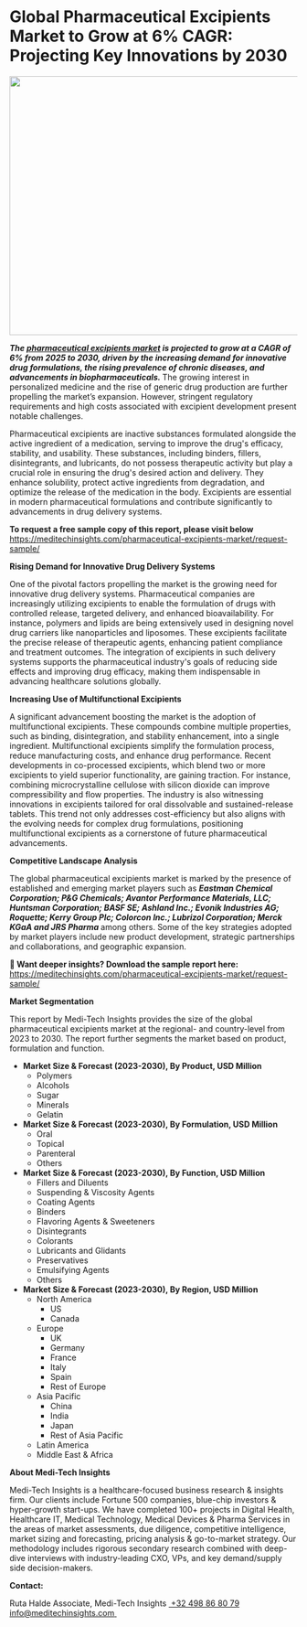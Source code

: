 <H1> Global Pharmaceutical Excipients Market to Grow at 6% CAGR: Projecting Key Innovations by 2030 </H1>
<img class="alignnone size-full wp-image-1795" src="http://dailyinvestorhub.com/wp-content/uploads/2025/05/Excipient1.png" alt="" width="752" height="453" />

<strong><em>The </em></strong><a href="https://meditechinsights.com/pharmaceutical-excipients-market/"><strong><em>pharmaceutical excipients market</em></strong></a><strong><em> is projected to grow at a CAGR of 6% from 2025 to 2030, driven by the increasing demand for innovative drug formulations, the rising prevalence of chronic diseases, and advancements in biopharmaceuticals. </em></strong>The growing interest in personalized medicine and the rise of generic drug production are further propelling the market’s expansion. However, stringent regulatory requirements and high costs associated with excipient development present notable challenges.

Pharmaceutical excipients are inactive substances formulated alongside the active ingredient of a medication, serving to improve the drug's efficacy, stability, and usability. These substances, including binders, fillers, disintegrants, and lubricants, do not possess therapeutic activity but play a crucial role in ensuring the drug's desired action and delivery. They enhance solubility, protect active ingredients from degradation, and optimize the release of the medication in the body. Excipients are essential in modern pharmaceutical formulations and contribute significantly to advancements in drug delivery systems.

<strong>To request a free sample copy of this report, please visit below
</strong><a href="https://meditechinsights.com/pharmaceutical-excipients-market/request-sample/">https://meditechinsights.com/pharmaceutical-excipients-market/request-sample/</a>

<strong>Rising Demand for Innovative Drug Delivery Systems</strong>

One of the pivotal factors propelling the market is the growing need for innovative drug delivery systems. Pharmaceutical companies are increasingly utilizing excipients to enable the formulation of drugs with controlled release, targeted delivery, and enhanced bioavailability. For instance, polymers and lipids are being extensively used in designing novel drug carriers like nanoparticles and liposomes. These excipients facilitate the precise release of therapeutic agents, enhancing patient compliance and treatment outcomes. The integration of excipients in such delivery systems supports the pharmaceutical industry's goals of reducing side effects and improving drug efficacy, making them indispensable in advancing healthcare solutions globally.

<strong>Increasing Use of Multifunctional Excipients</strong>

A significant advancement boosting the market is the adoption of multifunctional excipients. These compounds combine multiple properties, such as binding, disintegration, and stability enhancement, into a single ingredient. Multifunctional excipients simplify the formulation process, reduce manufacturing costs, and enhance drug performance. Recent developments in co-processed excipients, which blend two or more excipients to yield superior functionality, are gaining traction. For instance, combining microcrystalline cellulose with silicon dioxide can improve compressibility and flow properties. The industry is also witnessing innovations in excipients tailored for oral dissolvable and sustained-release tablets. This trend not only addresses cost-efficiency but also aligns with the evolving needs for complex drug formulations, positioning multifunctional excipients as a cornerstone of future pharmaceutical advancements.

<strong>Competitive Landscape Analysis</strong>

The global pharmaceutical excipients market is marked by the presence of established and emerging market players such as <strong><em>Eastman Chemical Corporation; P&amp;G Chemicals; Avantor Performance Materials, LLC; Huntsman Corporation; BASF SE; Ashland Inc.; Evonik Industries AG; Roquette; Kerry Group Plc; Colorcon Inc.; Lubrizol Corporation; Merck KGaA and JRS Pharma </em></strong>among others. Some of the key strategies adopted by market players include new product development, strategic partnerships and collaborations, and geographic expansion.

<strong>🔗 Want deeper insights? Download the sample report here:
</strong><a href="https://meditechinsights.com/pharmaceutical-excipients-market/request-sample/">https://meditechinsights.com/pharmaceutical-excipients-market/request-sample/</a>

<strong>Market Segmentation</strong>

This report by Medi-Tech Insights provides the size of the global pharmaceutical excipients market at the regional- and country-level from 2023 to 2030. The report further segments the market based on product, formulation and function.
<ul>
 	<li><strong>Market Size &amp; Forecast (2023-2030), By Product, USD Million</strong>
<ul>
 	<li>Polymers</li>
 	<li>Alcohols</li>
 	<li>Sugar</li>
 	<li>Minerals</li>
 	<li>Gelatin</li>
</ul>
</li>
 	<li><strong>Market Size &amp; Forecast (2023-2030), By Formulation, USD Million</strong>
<ul>
 	<li>Oral</li>
 	<li>Topical</li>
 	<li>Parenteral</li>
 	<li>Others</li>
</ul>
</li>
 	<li><strong>Market Size &amp; Forecast (2023-2030), By Function, USD Million</strong>
<ul>
 	<li>Fillers and Diluents</li>
 	<li>Suspending &amp; Viscosity Agents</li>
 	<li>Coating Agents</li>
 	<li>Binders</li>
 	<li>Flavoring Agents &amp; Sweeteners</li>
 	<li>Disintegrants</li>
 	<li>Colorants</li>
 	<li>Lubricants and Glidants</li>
 	<li>Preservatives</li>
 	<li>Emulsifying Agents</li>
 	<li>Others</li>
</ul>
</li>
 	<li><strong>Market Size &amp; Forecast (2023-2030), By Region, USD Million</strong>
<ul>
 	<li>North America
<ul>
 	<li>US</li>
 	<li>Canada</li>
</ul>
</li>
 	<li>Europe
<ul>
 	<li>UK</li>
 	<li>Germany</li>
 	<li>France</li>
 	<li>Italy</li>
 	<li>Spain</li>
 	<li>Rest of Europe</li>
</ul>
</li>
 	<li>Asia Pacific
<ul>
 	<li>China</li>
 	<li>India</li>
 	<li>Japan</li>
 	<li>Rest of Asia Pacific</li>
</ul>
</li>
 	<li>Latin America</li>
 	<li>Middle East &amp; Africa</li>
</ul>
</li>
</ul>
<strong>About Medi-Tech Insights</strong>

Medi-Tech Insights is a healthcare-focused business research &amp; insights firm. Our clients include Fortune 500 companies, blue-chip investors &amp; hyper-growth start-ups. We have completed 100+ projects in Digital Health, Healthcare IT, Medical Technology, Medical Devices &amp; Pharma Services in the areas of market assessments, due diligence, competitive intelligence, market sizing and forecasting, pricing analysis &amp; go-to-market strategy. Our methodology includes rigorous secondary research combined with deep-dive interviews with industry-leading CXO, VPs, and key demand/supply side decision-makers.

<strong>Contact:</strong>

Ruta Halde
Associate, Medi-Tech Insights
<u> +32 498 86 80 79
</u><a href="mailto:info@meditechinsights.com">info@meditechinsights.com</a><u> </u>
